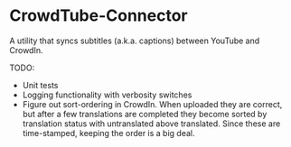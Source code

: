 CrowdTube-Connector
===================

A utility that syncs subtitles (a.k.a. captions) between YouTube and CrowdIn.

TODO:
- Unit tests
- Logging functionality with verbosity switches
- Figure out sort-ordering in CrowdIn. When uploaded they are correct, but after a few translations are completed they become sorted by translation status with untranslated above translated.  Since these are time-stamped, keeping the order is a big deal.
